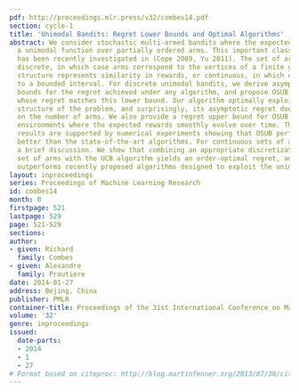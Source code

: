 ```yaml
---
pdf: http://proceedings.mlr.press/v32/combes14.pdf
section: cycle-1
title: 'Unimodal Bandits: Regret Lower Bounds and Optimal Algorithms'
abstract: We consider stochastic multi-armed bandits where the expected reward is
  a unimodal function over partially ordered arms. This important class of problems
  has been recently investigated in (Cope 2009, Yu 2011). The set of arms is either
  discrete, in which case arms correspond to the vertices of a finite graph whose
  structure represents similarity in rewards, or continuous, in which case arms belong
  to a bounded interval. For discrete unimodal bandits, we derive asymptotic lower
  bounds for the regret achieved under any algorithm, and propose OSUB, an algorithm
  whose regret matches this lower bound. Our algorithm optimally exploits the unimodal
  structure of the problem, and surprisingly, its asymptotic regret does not depend
  on the number of arms. We also provide a regret upper bound for OSUB in non-stationary
  environments where the expected rewards smoothly evolve over time. The analytical
  results are supported by numerical experiments showing that OSUB performs significantly
  better than the state-of-the-art algorithms. For continuous sets of arms, we provide
  a brief discussion. We show that combining an appropriate discretization of the
  set of arms with the UCB algorithm yields an order-optimal regret, and in practice,
  outperforms recently proposed algorithms designed to exploit the unimodal structure.
layout: inproceedings
series: Proceedings of Machine Learning Research
id: combes14
month: 0
firstpage: 521
lastpage: 529
page: 521-529
sections: 
author:
- given: Richard
  family: Combes
- given: Alexandre
  family: Proutiere
date: 2014-01-27
address: Bejing, China
publisher: PMLR
container-title: Proceedings of the 31st International Conference on Machine Learning
volume: '32'
genre: inproceedings
issued:
  date-parts:
  - 2014
  - 1
  - 27
# Format based on citeproc: http://blog.martinfenner.org/2013/07/30/citeproc-yaml-for-bibliographies/
---
```

